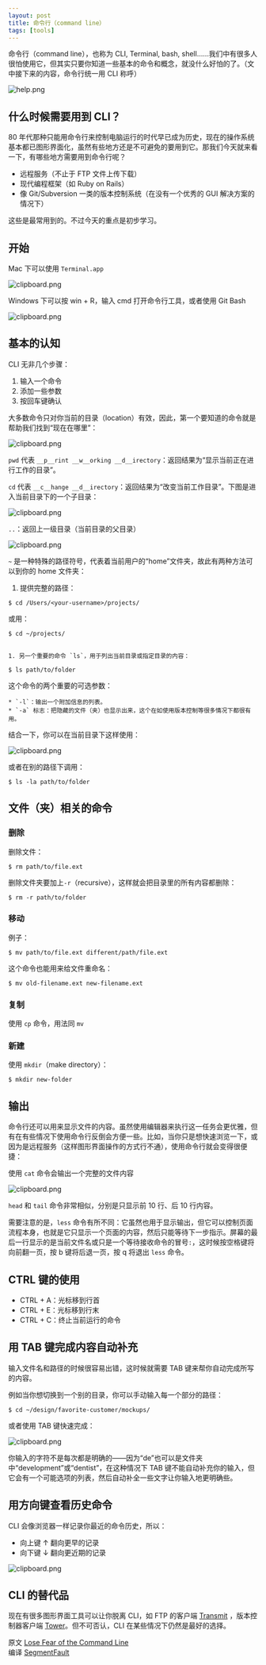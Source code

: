 ```yaml
---
layout: post
title: 命令行（command line）
tags: [tools]
---
```


命令行（command line），也称为 CLI, Terminal, bash, shell……我们中有很多人很怕使用它，但其实只要你知道一些基本的命令和概念，就没什么好怕的了。（文中接下来的内容，命令行统一用 CLI 称呼）

![help.png](http://segmentfault.com/img/bVkFgM)

## 什么时候需要用到 CLI？

80 年代那种只能用命令行来控制电脑运行的时代早已成为历史，现在的操作系统基本都已图形界面化，虽然有些地方还是不可避免的要用到它。那我们今天就来看一下，有哪些地方需要用到命令行呢？

  * 远程服务（不止于 FTP 文件上传下载）
  * 现代编程框架（如 Ruby on Rails）
  * 像 Git/Subversion 一类的版本控制系统（在没有一个优秀的 GUI 解决方案的情况下）

这些是最常用到的。不过今天的重点是初步学习。

## 开始

Mac 下可以使用 `Terminal.app`

![clipboard.png](http://segmentfault.com/img/bVkAYc)

Windows 下可以按 win + R，输入 cmd 打开命令行工具，或者使用 Git Bash

![clipboard.png](http://segmentfault.com/img/bVkAYg)

## 基本的认知

CLI 无非几个步骤：

  1. 输入一个命令
  2. 添加一些参数
  3. 按回车键确认

大多数命令只对你当前的目录（location）有效，因此，第一个要知道的命令就是帮助我们找到“现在在哪里”：

![clipboard.png](http://segmentfault.com/img/bVkBpB)

`pwd` 代表 `__p__rint __w__orking __d__irectory`：返回结果为“显示当前正在进行工作的目录”。

`cd` 代表 `__c__hange __d__irectory`：返回结果为“改变当前工作目录”。下图是进入当前目录下的一个子目录：

![clipboard.png](http://segmentfault.com/img/bVkBpW)

`..`：返回上一级目录（当前目录的父目录）

![clipboard.png](http://segmentfault.com/img/bVkBpY)

`~` 是一种特殊的路径符号，代表着当前用户的“home”文件夹，故此有两种方法可以到你的 home 文件夹：

  1. 提供完整的路径：
    
    $ cd /Users/<your-username>/projects/
    

或用：
    
    $ cd ~/projects/
    

    1. 另一个重要的命令 `ls`，用于列出当前目录或指定目录的内容：
    
    $ ls path/to/folder
    

这个命令的两个重要的可选参数：

    * `-l`：输出一个附加信息的列表。
    * `-a` 标志：把隐藏的文件（夹）也显示出来，这个在如使用版本控制等很多情况下都很有用。

结合一下，你可以在当前目录下这样使用：

![clipboard.png](http://segmentfault.com/img/bVkBqo)

或者在别的路径下调用：
    
    $ ls -la path/to/folder
    

## 文件（夹）相关的命令

### 删除

删除文件：
    
    $ rm path/to/file.ext
    

删除文件夹要加上`-r`（recursive），这样就会把目录里的所有内容都删除：
    
    $ rm -r path/to/folder
    

### 移动

例子：
    
    $ mv path/to/file.ext different/path/file.ext
    

这个命令也能用来给文件重命名：
    
    $ mv old-filename.ext new-filename.ext
    

### 复制

使用 `cp` 命令，用法同 `mv`

### 新建

使用 `mkdir`（make directory）：
    
    $ mkdir new-folder
    

## 输出

命令行还可以用来显示文件的内容。虽然使用编辑器来执行这一任务会更优雅，但有在有些情况下使用命令行反倒会方便一些。比如，当你只是想快速浏览一下，或因为是远程服务（这样图形界面操作的方式行不通），使用命令行就会变得很便捷：

使用 `cat` 命令会输出一个完整的文件内容

![clipboard.png](http://segmentfault.com/img/bVkBsy)

`head` 和 `tail` 命令非常相似，分别是只显示前 10 行、后 10 行内容。

需要注意的是，`less` 命令有所不同：它虽然也用于显示输出，但它可以控制页面流程本身，也就是它只显示一个页面的内容，然后只能等待下一步指示。屏幕的最后一行显示的是当前文件名或只是一个等待接收命令的冒号`:`，这时候按空格键将向前翻一页，按 b 键将后退一页，按 q 将退出 `less` 命令。

## CTRL 键的使用

  * CTRL + A：光标移到行首
  * CTRL + E：光标移到行末
  * CTRL + C：终止当前运行的命令

## 用 TAB 键完成内容自动补充

输入文件名和路径的时候很容易出错，这时候就需要 TAB 键来帮你自动完成所写的内容。

例如当你想切换到一个别的目录，你可以手动输入每一个部分的路径：
    
    $ cd ~/design/favorite-customer/mockups/
    

或者使用 TAB 键快速完成：

![clipboard.png](http://segmentfault.com/img/bVkBuy)

你输入的字符不是每次都是明确的——因为“de”也可以是文件夹中“development”或“dentist”，在这种情况下 TAB 键不能自动补充你的输入，但它会有一个可能选项的列表，然后自动补全一些文字让你输入地更明确些。

## 用方向键查看历史命令

CLI 会像浏览器一样记录你最近的命令历史，所以：

  * 向上键 ↑ 翻向更早的记录
  * 向下键 ↓ 翻向更近期的记录

![clipboard.png](http://segmentfault.com/img/bVkBuU)

## CLI 的替代品

现在有很多图形界面工具可以让你脱离 CLI，如 FTP 的客户端 [Transmit](http://panic.com/transmit/) ，版本控制器客户端 [Tower](http://www.git-tower.com/)。但不可否认，CLI 在某些情况下仍然是最好的选择。

原文 [Lose Fear of the Command Line](http://designmodo.com/command-line/#)  
编译 [SegmentFault](http://segmentfault.com/blog/news/1190000002505102)
